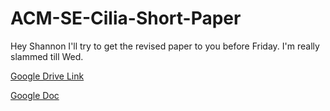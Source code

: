 # ACM-SE-Cilia-Short-Paper

Hey Shannon
I'll try to get the revised paper to you before Friday. I'm really slammed till Wed.

[Google Drive Link](https://drive.google.com/drive/folders/0B9EmNauLFNuebUlrWlVtemZOeGc?usp=sharing)

[Google Doc](https://docs.google.com/document/d/1g-wSefJ77bWgMyuIFXgHMjp8-mqIoT8cTsvMGSlgIu8/edit?usp=sharing)
